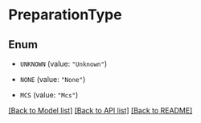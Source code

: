 # PreparationType

## Enum


* `UNKNOWN` (value: `"Unknown"`)

* `NONE` (value: `"None"`)

* `MCS` (value: `"Mcs"`)


[[Back to Model list]](../README.md#documentation-for-models) [[Back to API list]](../README.md#documentation-for-api-endpoints) [[Back to README]](../README.md)


